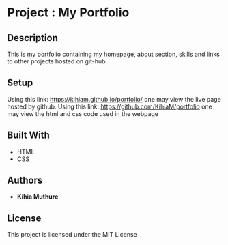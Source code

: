 # Project : My Portfolio

## Description
This is my portfolio containing my homepage, about section, skills and links to other projects hosted on git-hub.

## Setup
Using this link: https://kihiam.github.io/portfolio/
one may view the live page hosted by github.
Using this link: https://github.com/KihiaM/portfolio
one may view the html and css code used in the webpage


## Built With

* HTML
* CSS

## Authors

* **Kihia Muthure** 


## License

This project is licensed under the MIT License
